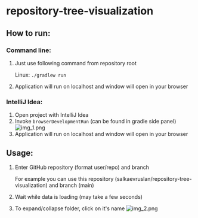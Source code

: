 # repository-tree-visualization
## How to run:
### Command line:
1. Just use following command from repository root

   Linux: ```./gradlew run```
2. Application will run on localhost and window will open in your browser

### IntelliJ Idea:
1. Open project with IntelliJ Idea 
2. Invoke ```browserDevelopmentRun``` (can be found in gradle side panel)
![img_1.png](img_1.png)
3. Application will run on localhost and window will open in your browser


## Usage:
1. Enter GitHub repository (format user/repo) and branch

   For example you can use this repository (salkaevruslan/repository-tree-visualization) and branch (main)
2. Wait while data is loading (may take a few seconds)
3. To expand/collapse folder, click on it's name
![img_2.png](img_2.png)